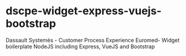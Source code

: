 # dscpe-widget-express-vuejs-bootstrap
Dassault Systemès - Customer Process Experience Euromed- Widget boilerplate NodeJS including Express, VueJS and Bootstrap 
